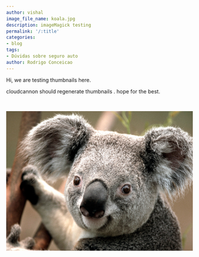 ```yaml
---
author: vishal
image_file_name: koala.jpg
description: imageMagick testing
permalink: '/:title'
categories:
- blog
tags:
- Dúvidas sobre seguro auto
author: Rodrigo Conceicao
---
```


Hi, we are testing thumbnails here.

cloudcannon should regenerate thumbnails . hope for the best. 

 

![](/uploads/koala.jpg)